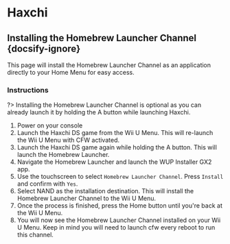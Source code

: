 # Haxchi

## Installing the Homebrew Launcher Channel {docsify-ignore}

This page will install the Homebrew Launcher Channel as an application directly to your Home Menu for easy access.

### Instructions

?> Installing the Homebrew Launcher Channel is optional as you can already launch it by holding the A button while launching Haxchi.

1. Power on your console
1. Launch the Haxchi DS game from the Wii U Menu. This will re-launch the Wii U Menu with CFW activated.
1. Launch the Haxchi DS game again while holding the A button. This will launch the Homebrew Launcher.
1. Navigate the Homebrew Launcher and launch the WUP Installer GX2 app.
1. Use the touchscreen to select `Homebrew Launcher Channel`. Press `Install` and confirm with `Yes`.
1. Select NAND as the installation destination. This will install the Homebrew Launcher Channel to the Wii U Menu.
1. Once the process is finished, press the Home button until you're back at the Wii U Menu.
1. You will now see the Homebrew Launcher Channel installed on your Wii U Menu. Keep in mind you will need to launch cfw every reboot to run this channel.